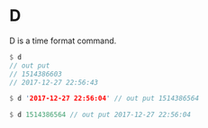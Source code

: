 # D
D is a time format command.

```Rust
$ d 
// out put 
// 1514386603
// 2017-12-27 22:56:43

$ d '2017-12-27 22:56:04' // out put 1514386564

$ d 1514386564 // out put 2017-12-27 22:56:04
```
